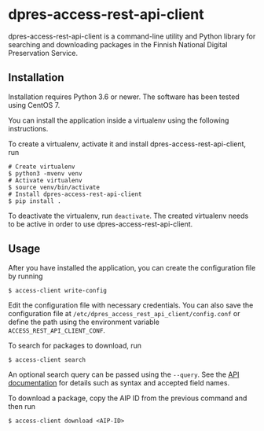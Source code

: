 dpres-access-rest-api-client
============================

dpres-access-rest-api-client is a command-line utility and Python library for
searching and downloading packages in the Finnish National Digital Preservation
Service.

Installation
------------

Installation requires Python 3.6 or newer. The software has been tested using
CentOS 7.

You can install the application inside a virtualenv using the following
instructions.

To create a virtualenv, activate it and install dpres-access-rest-api-client, run

```
# Create virtualenv
$ python3 -mvenv venv
# Activate virtualenv
$ source venv/bin/activate
# Install dpres-access-rest-api-client
$ pip install .
```

To deactivate the virtualenv, run `deactivate`. The created virtualenv needs
to be active in order to use dpres-access-rest-api-client.

Usage
-----

After you have installed the application, you can create the configuration
file by running

```
$ access-client write-config
```

Edit the configuration file with necessary credentials.
You can also save the configuration file at `/etc/dpres_access_rest_api_client/config.conf` or define the path using the environment variable `ACCESS_REST_API_CLIENT_CONF`.

To search for packages to download, run

```
$ access-client search
```

An optional search query can be passed using the `--query`. See the
[API documentation](https://digitalpreservation.fi/files/Interfaces-2.2.0-en.pdf)
for details such as syntax and accepted field names.

To download a package, copy the AIP ID from the previous command and then
run

```
$ access-client download <AIP-ID>
```
